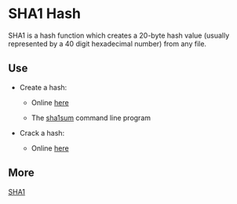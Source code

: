 # SHA1 Hash

SHA1 is a hash function which creates a 20-byte hash value (usually represented by a 40 digit hexadecimal number) from any file.

## Use

* Create a hash:

    * Online [here](http://ratfactor.com/sha1)

    * The [sha1sum](https://en.wikipedia.org/wiki/Sha1sum) command line program

* Crack a hash:

    * Online [here](http://www.stringfunction.com/sha1-decrypter.html)

## More

[SHA1](https://en.wikipedia.org/wiki/Sha1)
